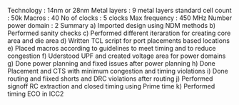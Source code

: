 Technology : 14nm or 28nm 
Metal layers : 9 metal layers 
standard cell count : 50k
Macros : 40 
No of clocks : 5 clocks
Max frequency : 450 MHz 
Number power domain : 2 
			Summary 
				a) Imported design using NDM methods
				b) Performed sanity checks 
				c) Performed different iteraration for creating core area and die area 
				d) Written TCL script for port placements based locations 
				e) Placed macros according to guidelines to meet timing and to reduce congestion 
				f) Uderstood UPF and created voltage area for power domains 
				g) Done power planning and fixed issues after power planning 
				h) Done Placement and CTS with minimum congestion and timing violations 
				i) Done routing and fiixed shorts and DRC violations after routing 
				j) Performed signoff RC extraction and closed timing using Prime time 
				k) Performed timing ECO in ICC2 

